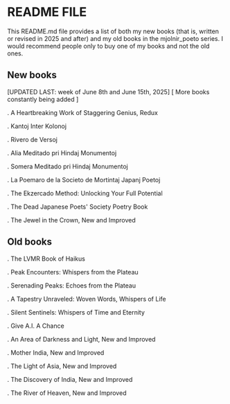 README FILE
===========

This README.md file provides a list of both my new books (that is, written or revised in 2025 and after) and my old books in the mjolnir_poeto series. I would recommend people only to buy one of my books and not the old ones. 

## New books

[UPDATED LAST: week of June 8th and June 15th, 2025]
[ More books constantly being added ]

. A Heartbreaking Work of Staggering Genius, Redux

. Kantoj Inter Kolonoj

. Rivero de Versoj

. Alia Meditado pri Hindaj Monumentoj

. Somera Meditado pri Hindaj Monumentoj

. La Poemaro de la Societo de Mortintaj Japanj Poetoj

. The Ekzercado Method: Unlocking Your Full Potential

. The Dead Japanese Poets' Society Poetry Book

. The Jewel in the Crown, New and Improved

## Old books

. The LVMR Book of Haikus

. Peak Encounters: Whispers from the Plateau

. Serenading Peaks: Echoes from the Plateau

. A Tapestry Unraveled: Woven Words, Whispers of Life

. Silent Sentinels: Whispers of Time and Eternity

. Give A.I. A Chance

. An Area of Darkness and Light, New and Improved

. Mother India, New and Improved

. The Light of Asia, New and Improved

. The Discovery of India, New and Improved

. The River of Heaven, New and Improved

